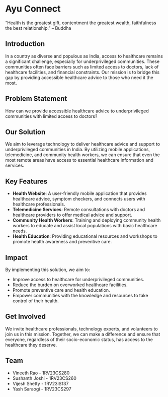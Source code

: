 # Ayu Connect

“Health is the greatest gift, contentment the greatest wealth, faithfulness the best relationship.” – Buddha

## Introduction

In a country as diverse and populous as India, access to healthcare remains a significant challenge, especially for underprivileged communities. These communities often face barriers such as limited access to doctors, lack of healthcare facilities, and financial constraints. Our mission is to bridge this gap by providing accessible healthcare advice to those who need it the most.

## Problem Statement

How can we provide accessible healthcare advice to underprivileged communities with limited access to doctors?

## Our Solution

We aim to leverage technology to deliver healthcare advice and support to underprivileged communities in India. By utilizing mobile applications, telemedicine, and community health workers, we can ensure that even the most remote areas have access to essential healthcare information and services.

## Key Features

- **Health Website**: A user-friendly mobile application that provides healthcare advice, symptom checkers, and connects users with healthcare professionals.
- **Telemedicine Services**: Remote consultations with doctors and healthcare providers to offer medical advice and support.
- **Community Health Workers**: Training and deploying community health workers to educate and assist local populations with basic healthcare needs.
- **Health Education**: Providing educational resources and workshops to promote health awareness and preventive care.

## Impact

By implementing this solution, we aim to:

- Improve access to healthcare for underprivileged communities.
- Reduce the burden on overworked healthcare facilities.
- Promote preventive care and health education.
- Empower communities with the knowledge and resources to take control of their health.

## Get Involved

We invite healthcare professionals, technology experts, and volunteers to join us in this mission. Together, we can make a difference and ensure that everyone, regardless of their socio-economic status, has access to the healthcare they deserve.

## Team
- Vineeth Rao - 1RV23CS280
- Sushanth Joshi - 1RV23CS260
- Vijesh Shetty - 1RV23IS137
- Yash Saraogi - 1RV23CS297
